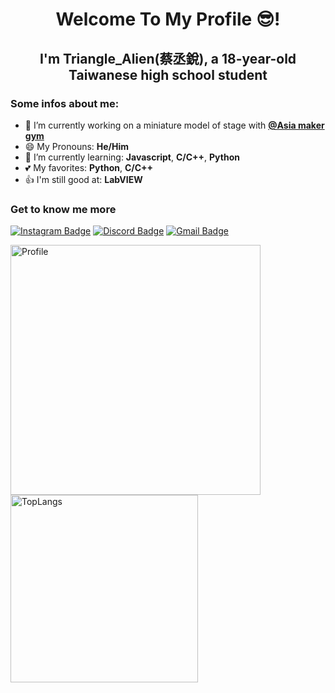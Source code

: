 <h1 align="center"> Welcome To My Profile 😎!  </h1>
<h2 align="center"> I'm Triangle_Alien(蔡丞銳), a 18-year-old Taiwanese high school student</h2>

### Some infos about me:
- 🔭 I’m currently working on  a miniature model of stage with <b>[@Asia maker gym](https://www.facebook.com/MakerGym)</b>
- 😄 My Pronouns: **He/Him**
- 🌱 I’m currently learning: **Javascript**, **C/C++**, **Python**
- 💕 My favorites: **Python**, **C/C++**
- 👍 I'm still good at: **LabVIEW**

### Get to know me more
[![Instagram Badge](https://img.shields.io/badge/Instagram-ff69b4?style=flat-square&logo=instagram&logoColor=white&link=https://www.instagram.com/triangle.maker.tw/)](https://www.instagram.com/triangle.maker.tw/)
[![Discord Badge](https://img.shields.io/badge/Discord-2F3FAF?style=flat-square&logo=Discord&logoColor=white&link=https://discordapp.com/users/849295100835921990)](https://discordapp.com/users/849295100835921990)
[![Gmail Badge](https://img.shields.io/badge/-Gmail-d14836?style=flat-square&logo=Gmail&logoColor=white&link=mailto:0966459924qpwo@gmail.com)](mailto:0966459924qpwo@gmail.com)  
<div>
  <img alt="Profile" src="https://github-readme-stats-ten-omega-24.vercel.app/api?username=meteorTriangle&layout=compact&hide_border=true&count_private=true&show_icons=true" Width=400 align="left">
  <img alt="TopLangs" src="https://github-readme-stats-ten-omega-24.vercel.app/api/top-langs/?username=meteorTriangle&layout=compact&hide_border=true&langs_count=6&exclude_repo=Engineering-Skills-Competition,52.national.skill.competition" Width=300 align="left">
</div>
<!--
**meteorTriangle/meteorTriangle** is a ✨ _special_ ✨ repository because its `README.md` (this file) appears on your GitHub profile.

Here are some ideas to get you started:

- 🔭 I’m currently working on ...
- 🌱 I’m currently learning ...
- 👯 I’m looking to collaborate on ...
- 🤔 I’m looking for help with ...
- 💬 Ask me about ...
- 📫 How to reach me: ...
- 😄 Pronouns: ...
- ⚡ Fun fact: ...
角角#2214
-->
